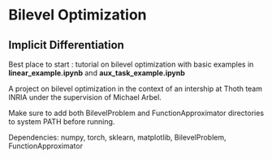# Bilevel Optimization
## Implicit Differentiation

Best place to start : tutorial on bilevel optimization with basic examples in **linear_example.ipynb** and **aux_task_example.ipynb**

A project on bilevel optimization in the context of an intership at Thoth team INRIA under the supervision of Michael Arbel.

Make sure to add both BilevelProblem and FunctionApproximator directories to system PATH before running.

Dependencies: numpy, torch, sklearn, matplotlib, BilevelProblem, FunctionApproximator
